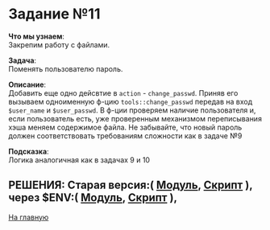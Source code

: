 # Задание №11
**Что мы узнаем**:  
Закрепим работу с файлами.

**Задача**:  
Поменять пользователю пароль.

**Описание**:  
Добавить еще одно дейсвтие в ```action``` - ```change_passwd```.
Приняв его вызываем одноименную ф-цию ```tools::change_passwd``` передав на вход ```$user_name``` и ```$user_passwd```. В ф-ции проверяем наличие пользователя и, если пользователь есть, уже проверенным механизмом переписывания хэша меняем содержимое файла.
Не забывайте, что новый пароль должен соответствовать требованиям сложности как в задаче №9

**Подсказка**:  
Логика аналогичная как в задачах 9 и 10



РЕШЕНИЯ: Старая версия:( [Модуль](../Tools_Task_11.pm), [Скрипт](../Task_11.pl) ), через $ENV:( [Модуль](../Tools_Task_11_v2.pm), [Скрипт](../back_end_11.pl) ),
---
[На главную](../README.md)
